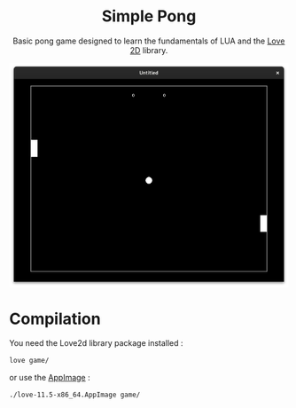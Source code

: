 <h1 align="center">Simple Pong</h1>

<p align="center">Basic pong game designed to learn the fundamentals of LUA and the  <a href="the Love 2D library.">Love 2D</a> library.</p>
<img align="center" src="screenshot.png"></img>


# Compilation

You need the Love2d library package installed :

```bash
love game/
```

or use the [AppImage](https://github.com/love2d/love/releases/download/11.5/love-11.5-x86_64.AppImage) :

```bash
./love-11.5-x86_64.AppImage game/
```
